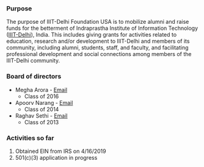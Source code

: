 ### Purpose
The purpose of IIIT-Delhi Foundation USA is to mobilize alumni and raise funds for the betterment of Indraprastha Institute of Information Technology ([IIIT-Delhi](https://iiitd.ac.in)), India. This includes giving grants for activities related to education, research and/or development to IIIT-Delhi and members of its community, including alumni, students, staff, and faculty, and facilitating professional development and social connections among members of the IIIT-Delhi community.

### Board of directors 
- Megha Arora - [Email](mailto:megha893.arora@gmail.com)
  - Class of 2016 
- Apoorv Narang - [Email](mailto:apoorvnarang@gmail.com)
  - Class of 2014
- Raghav Sethi - [Email](mailto:raghavsethi.rs@gmail.com)
  - Class of 2013
  
### Activities so far 

1. Obtained EIN from IRS on 4/16/2019
2. 501(c)(3) application in progress
